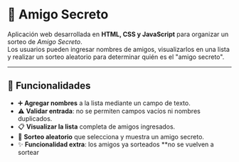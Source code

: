 # 🎁 Amigo Secreto

Aplicación web desarrollada en **HTML, CSS y JavaScript** para organizar un sorteo de *Amigo Secreto*.  
Los usuarios pueden ingresar nombres de amigos, visualizarlos en una lista y realizar un sorteo aleatorio para determinar quién es el "amigo secreto".

---

## 📌 Funcionalidades

- ➕ **Agregar nombres** a la lista mediante un campo de texto.  
- ⚠️ **Validar entrada**: no se permiten campos vacíos ni nombres duplicados.  
- 📋 **Visualizar la lista** completa de amigos ingresados.  
- 🎲 **Sorteo aleatorio** que selecciona y muestra un amigo secreto.  
- ✨ **Funcionalidad extra**: los amigos ya sorteados **no se vuelven a sortear
